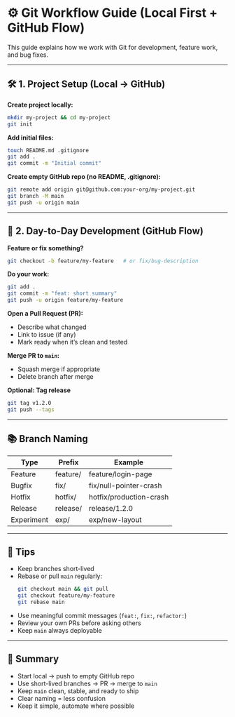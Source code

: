 # ⚙️ Git Workflow Guide (Local First + GitHub Flow)

This guide explains how we work with Git for development, feature work, and bug fixes.

---

## 🛠️ 1. Project Setup (Local → GitHub)

**Create project locally:**
```bash
mkdir my-project && cd my-project
git init
```

**Add initial files:**
```bash
touch README.md .gitignore
git add .
git commit -m "Initial commit"
```

**Create empty GitHub repo (no README, .gitignore):**
```bash
git remote add origin git@github.com:your-org/my-project.git
git branch -M main
git push -u origin main
```

---

## 🚀 2. Day-to-Day Development (GitHub Flow)

**Feature or fix something?**
```bash
git checkout -b feature/my-feature   # or fix/bug-description
```

**Do your work:**
```bash
git add .
git commit -m "feat: short summary"
git push -u origin feature/my-feature
```

**Open a Pull Request (PR):**
- Describe what changed
- Link to issue (if any)
- Mark ready when it’s clean and tested

**Merge PR to `main`:**
- Squash merge if appropriate
- Delete branch after merge

**Optional: Tag release**
```bash
git tag v1.2.0
git push --tags
```

---

## 📚 Branch Naming

| Type       | Prefix     | Example                   |
|------------|------------|---------------------------|
| Feature    | feature/   | feature/login-page        |
| Bugfix     | fix/       | fix/null-pointer-crash    |
| Hotfix     | hotfix/    | hotfix/production-crash   |
| Release    | release/   | release/1.2.0             |
| Experiment | exp/       | exp/new-layout            |

---

## 🧹 Tips

- Keep branches short-lived
- Rebase or pull `main` regularly:
  ```bash
  git checkout main && git pull
  git checkout feature/my-feature
  git rebase main
  ```
- Use meaningful commit messages (`feat:`, `fix:`, `refactor:`)
- Review your own PRs before asking others
- Keep `main` always deployable

---

## 🧠 Summary

- Start local -> push to empty GitHub repo
- Use short-lived branches -> PR -> merge to `main`
- Keep `main` clean, stable, and ready to ship
- Clear naming = less confusion
- Keep it simple, automate where possible
